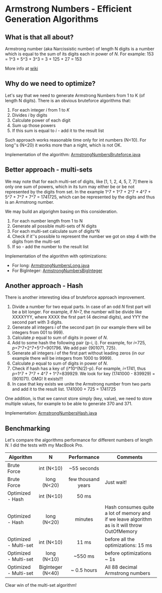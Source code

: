 # Armstrong Numbers - Efficient Generation Algorithms

## What is that all about?

Armstrong number (aka Narcissistic number) of length N digits is a number which is equal to the sum of its digits each in power of *N*. For example: 153 = 1^3 + 5^3 + 3^3 = 3 + 125 + 27 = 153

More info at [wiki](https://en.wikipedia.org/wiki/Narcissistic_number)

## Why do we need to optimize?

Let's say that we need to generate Armstrong Numbers from 1 to K (of length N digits). There is an obvious bruteforce algorithms that:

1. For each integer *i* from 1 to *K*
2. Divides *i* by digits
3. Calculate power of each digit
4. Sum up those powers
5. If this sum is equal to *i* - add it to the result list
 
Such approach works reasonable time only for int numbers (N<10). For long''s (N<20) it works more than a night, which is not OK.

Implementation of the algorithm: [ArmstrongNumbersBruteforce.java](https://github.com/shamily/ArmstrongNumbers/blob/master/ArmstrongNumbersBruteforce.java)


## Better approach - multi-sets

We may note that for each multi-set of digits, like [1, 1, 2, 4, 5, 7, 7] there is only one sum of powers, which in its turn may either be or be not represented by the digits from set. In the example 1^7 + 1^7 + 2^7 + 4^7 + 5^7 + 7^7 + 7^7 = 1741725, which can be represented by the digits and thus is an Armstrong number.

We may build an algorighm basing on this consideration.

1. For each number length from 1 to N
2. Generate all possible multi-sets of N digits
3. For each multi-set calculate sum of digits^N
4. Check if it''s possible to represent the number we got on step 4 with the digits from the multi-set
5. If so - add the number to the result list

Implementation of the algorithm with optimizations:
* For long: [ArmstrongNumbersLong.java](https://github.com/shamily/ArmstrongNumbers/blob/master/ArmstrongNumbersLong.java)
* For BigInteger: [ArmstrongNumbersBigInteger](https://github.com/shamily/ArmstrongNumbers/blob/master/ArmstrongNumbersBigInteger.java)

## Another approach - Hash

There is another interesting idea of bruteforce approach improvement. 

1. Divide a number for two equal parts. In case of an odd *N* first part will be a bit longer. For example, if *N*=7, the number will be divide like XXXXYYY, where XXXX the first part (4 decimal digits), and YYY the second part with 3 digits.
2. Generate all integers *i* of the second part (in our example there will be integers from 001 to 999).
3. Calculate *p* equal to sum of digits in power of *N*.
4. Add to some hash the following pair {p-i, i}. For example, for *i*=725, *p*=7^7+2^7+5^7=901796. We add pair {901071, 725}.
5. Generate all integers *i* of the first part without leading zeros (in our example there will be integers from 1000 to 9999).
6. Calculate *p* equal to sum of digits in power of *N*.
7. Check if hash has a key of (i\*10^(N/2)-p). For example, *i*=1741, thus *p*=1^7 + 7^7 + 4^7 + 1^7=839929. We look for key (1741000 - 839929) = (901071). OMG! It exists!!!
8. In case that key exists we unite the Armstrong number from two parts and add it to the result list. 1741000 + 725 = 1741725

One addition, is that we cannot store simply (key, value), we need to store multiple values, for example to be able to generate 370 and 371.

Implementation: [ArmstrongNumbersHash.java](https://github.com/shamily/ArmstrongNumbers/blob/master/ArmstrongNumbersHash.java)


## Benchmarking

Let's compare the algorithms performance for different numbers of length *N*. I did the tests with my MacBook Pro.

| Algorithm   | N           | Performance  | Comments |
| ------------- |:-------------:| :-----:| -----|
| Brute Force   | int (N<10)  | ~55 seconds | |
| Brute Force   | long (N<20) |   few thousand years | Just wait! |
| Optimized - Hash | int (N<10)  |    50 ms | |
| Optimized - Hash | long (N<20)  |    minutes | Hash consumes quite a lot of memory and if we leave algorithm as is it will throw OutOfMemory |
| Optimized - Multi-set | int (N<10)  |    11 ms | before all the optimizations: 15 ms |
| Optimized - Multi-set | long (N<10)  |    ~550 ms | before optimizations ~ 1s |
| Optimized - Multi-set | BigInteger (N<40)  |    ~ 0.5 hours | All 88 decimal Armstrong numbers   |

Clear win of the multi-set algorithm!
